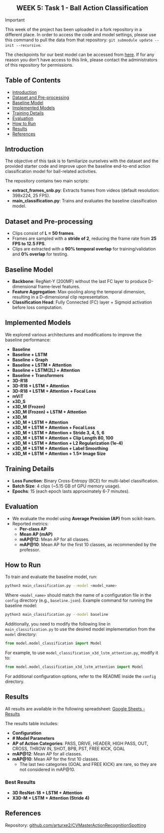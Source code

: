 <h2 align="center">WEEK 5: Task 1 - Ball Action Classification</h2>

> [!IMPORTANT]
> This week of the project has been uploaded in a fork repository in a different place. In order to access the code and model settings, please use this command to pull the data from that repository: `git submodule update --init --recursive`.
>
> The checkpoints for our best model can be accessed from [here](https://uab-my.sharepoint.com/:u:/g/personal/1599053_uab_cat/Ea2JSq2uyH9JlDYx5bG1Ix0BnHtes0Iq5Wxrbfn98sALFQ?e=zEZA93). If for any reason you don't have access to this link, please contact the administrators of this repository for permissions.

## Table of Contents
- [Introduction](#introduction)
- [Dataset and Pre-processing](#dataset-and-pre-processing)
- [Baseline Model](#baseline-model)
- [Implemented Models](#implemented-models)
- [Training Details](#training-details)
- [Evaluation](#evaluation)
- [How to Run](#how-to-run)
- [Results](#results)
- [References](#references)

## Introduction
The objective of this task is to familiarize ourselves with the dataset and the provided starter code and improve upon the baseline end-to-end action classification model for ball-related activities.

The repository contains two main scripts:
- **extract_frames_snb.py**: Extracts frames from videos (default resolution: 398x224, 25 FPS).
- **main_classification.py**: Trains and evaluates the baseline classification model.

## Dataset and Pre-processing
- Clips consist of **L = 50 frames**.
- Frames are sampled with a **stride of 2**, reducing the frame rate from **25 FPS to 12.5 FPS**.
- Clips are extracted with a **90% temporal overlap** for training/validation and **0% overlap** for testing.

## Baseline Model
- **Backbone**: RegNet-Y (200MF) without the last FC layer to produce D-dimensional frame-level features.
- **Feature Aggregation**: Max-pooling along the temporal dimension, resulting in a D-dimensional clip representation.
- **Classification Head**: Fully Connected (FC) layer + Sigmoid activation before loss computation.

## Implemented Models
We explored various architectures and modifications to improve the baseline performance:
- **Baseline**
- **Baseline + LSTM**
- **Baseline + Graph**
- **Baseline + LSTM + Attention**
- **Baseline + LSTM(2L) + Attention**
- **Baseline + Transformers**
- **3D-R18**
- **3D-R18 + LSTM + Attention**
- **3D-R18 + LSTM + Attention + Focal Loss**
- **mViT**
- **x3D_S**
- **x3D_M (Frozen)**
- **x3D_M (Frozen) + LSTM + Attention**
- **x3D_M**
- **x3D_M + LSTM + Attention**
- **x3D_M + LSTM + Attention + Focal Loss**
- **x3D_M + LSTM + Attention + Stride 3, 4, 5, 6**
- **x3D_M + LSTM + Attention + Clip Length 80, 100**
- **x3D_M + LSTM + Attention + L2 Regularization (1e-4)**
- **x3D_M + LSTM + Attention + Label Smoothing**
- **x3D_M + LSTM + Attention + 1.5× Image Size**

## Training Details
- **Loss Function**: Binary Cross-Entropy (BCE) for multi-label classification.
- **Batch Size**: 4 clips (~5.15 GB of GPU memory usage).
- **Epochs**: 15 (each epoch lasts approximately 6-7 minutes).

## Evaluation
- We evaluate the model using **Average Precision (AP)** from scikit-learn.
- Reported metrics:
  - **Per-class AP**
  - **Mean AP (mAP)**
  - **mAP@12**: Mean AP for all classes.
  - **mAP@10**: Mean AP for the first 10 classes, as recommended by the professor.

## How to Run
To train and evaluate the baseline model, run:
```bash
python3 main_classification.py --model <model_name>
```
Where `<model_name>` should match the name of a configuration file in the `config` directory (e.g., `baseline.json`). Example command for running the baseline model:
```bash
python3 main_classification.py --model baseline
```
Additionally, you need to modify the following line in `main_classification.py` to use the desired model implementation from the `model` directory:
```python
from model.model_classification import Model
```
For example, to use `model_classification_x3d_lstm_attention.py`, modify it to:
```python
from model.model_classification_x3d_lstm_attention import Model
```
For additional configuration options, refer to the README inside the `config` directory.

## Results
All results are available in the following spreadsheet:
[Google Sheets - Results](https://docs.google.com/spreadsheets/d/1ISA-CeY8QnOvP8fOFonYmIQKM-iueN_80gPgCoK5tFU/edit?usp=sharing)

The results table includes:
- **Configuration**
- **# Model Parameters**
- **AP of Action Categories**: PASS, DRIVE, HEADER, HIGH PASS, OUT, CROSS, THROW IN, SHOT, BPB, PST, FREE KICK, GOAL
- **mAP@12**: Mean AP for all classes.
- **mAP@10**: Mean AP for the first 10 classes.
  - The last two categories (GOAL and FREE KICK) are rare, so they are not considered in mAP@10.

### Best Results
- **3D ResNet-18 + LSTM + Attention**
- **X3D-M + LSTM + Attention (Stride 4)**

## References
Repository: [github.com/arturxe2/CVMasterActionRecognitionSpotting](https://github.com/arturxe2/CVMasterActionRecognitionSpotting)




